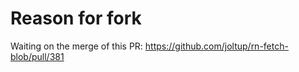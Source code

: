 # Reason for fork

Waiting on the merge of this PR: https://github.com/joltup/rn-fetch-blob/pull/381